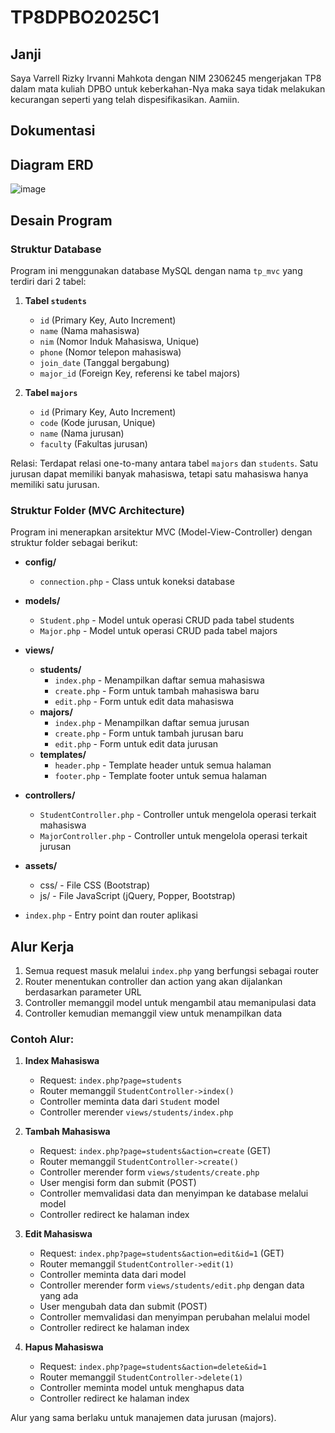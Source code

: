 # TP8DPBO2025C1

## Janji
Saya Varrell Rizky Irvanni Mahkota dengan NIM 2306245 mengerjakan TP8 dalam mata kuliah DPBO untuk keberkahan-Nya maka saya tidak melakukan kecurangan seperti yang telah dispesifikasikan. Aamiin.

## Dokumentasi

## Diagram ERD
![image](https://github.com/user-attachments/assets/49d590ed-9878-4d79-8405-9b8eba70b7d0)

## Desain Program

### Struktur Database
Program ini menggunakan database MySQL dengan nama `tp_mvc` yang terdiri dari 2 tabel:

1. **Tabel `students`**
   - `id` (Primary Key, Auto Increment)
   - `name` (Nama mahasiswa)
   - `nim` (Nomor Induk Mahasiswa, Unique)
   - `phone` (Nomor telepon mahasiswa)
   - `join_date` (Tanggal bergabung)
   - `major_id` (Foreign Key, referensi ke tabel majors)

2. **Tabel `majors`**
   - `id` (Primary Key, Auto Increment)
   - `code` (Kode jurusan, Unique)
   - `name` (Nama jurusan)
   - `faculty` (Fakultas jurusan)

Relasi: Terdapat relasi one-to-many antara tabel `majors` dan `students`. Satu jurusan dapat memiliki banyak mahasiswa, tetapi satu mahasiswa hanya memiliki satu jurusan.

### Struktur Folder (MVC Architecture)
Program ini menerapkan arsitektur MVC (Model-View-Controller) dengan struktur folder sebagai berikut:

- **config/**
  - `connection.php` - Class untuk koneksi database
  
- **models/**  
  - `Student.php` - Model untuk operasi CRUD pada tabel students
  - `Major.php` - Model untuk operasi CRUD pada tabel majors
  
- **views/**
  - **students/**
    - `index.php` - Menampilkan daftar semua mahasiswa
    - `create.php` - Form untuk tambah mahasiswa baru
    - `edit.php` - Form untuk edit data mahasiswa
  - **majors/**
    - `index.php` - Menampilkan daftar semua jurusan
    - `create.php` - Form untuk tambah jurusan baru
    - `edit.php` - Form untuk edit data jurusan
  - **templates/**
    - `header.php` - Template header untuk semua halaman
    - `footer.php` - Template footer untuk semua halaman
    
- **controllers/**
  - `StudentController.php` - Controller untuk mengelola operasi terkait mahasiswa
  - `MajorController.php` - Controller untuk mengelola operasi terkait jurusan
  
- **assets/**
  - css/ - File CSS (Bootstrap)
  - js/ - File JavaScript (jQuery, Popper, Bootstrap)
  
- `index.php` - Entry point dan router aplikasi

## Alur Kerja
1. Semua request masuk melalui `index.php` yang berfungsi sebagai router
2. Router menentukan controller dan action yang akan dijalankan berdasarkan parameter URL
3. Controller memanggil model untuk mengambil atau memanipulasi data
4. Controller kemudian memanggil view untuk menampilkan data

### Contoh Alur:
1. **Index Mahasiswa**
   - Request: `index.php?page=students`
   - Router memanggil `StudentController->index()`
   - Controller meminta data dari `Student` model
   - Controller merender `views/students/index.php`

2. **Tambah Mahasiswa**
   - Request: `index.php?page=students&action=create` (GET)
   - Router memanggil `StudentController->create()`
   - Controller merender form `views/students/create.php`
   - User mengisi form dan submit (POST)
   - Controller memvalidasi data dan menyimpan ke database melalui model
   - Controller redirect ke halaman index

3. **Edit Mahasiswa**
   - Request: `index.php?page=students&action=edit&id=1` (GET)
   - Router memanggil `StudentController->edit(1)`
   - Controller meminta data dari model
   - Controller merender form `views/students/edit.php` dengan data yang ada
   - User mengubah data dan submit (POST)
   - Controller memvalidasi dan menyimpan perubahan melalui model
   - Controller redirect ke halaman index

4. **Hapus Mahasiswa**
   - Request: `index.php?page=students&action=delete&id=1`
   - Router memanggil `StudentController->delete(1)`
   - Controller meminta model untuk menghapus data
   - Controller redirect ke halaman index

Alur yang sama berlaku untuk manajemen data jurusan (majors).
